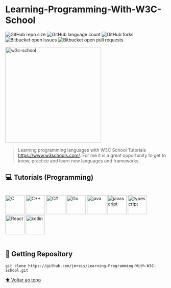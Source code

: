 # Learning-Programming-With-W3C-School


<!---Esses são exemplos. Veja https://shields.io para outras pessoas ou para personalizar este conjunto de escudos. Você pode querer incluir dependências, status do projeto e informações de licença aqui--->

![GitHub repo size](https://img.shields.io/github/repo-size/jmreis/Learning-Programming-With-W3C-School?style=for-the-badge)
![GitHub language count](https://img.shields.io/github/languages/count/jmreis/Learning-Programming-With-W3C-School?style=for-the-badge)
![GitHub forks](https://img.shields.io/github/forks/jmreis/Learning-Programming-With-W3C-School?style=for-the-badge)
![Bitbucket open issues](https://img.shields.io/bitbucket/issues/jmreis/Learning-Programming-With-W3C-School?style=for-the-badge)
![Bitbucket open pull requests](https://img.shields.io/bitbucket/pr-raw/jmreis/Learning-Programming-With-W3C-School?style=for-the-badge)


<img height="300" src="https://videos.w3schools.com/files/images/w3schools_logo_500_04AA6D.png" alt="w3c-school">


> Learning programming languages with W3C School Tutorials https://www.w3schools.com/. For me it is a great opportunity to get to know, practice and learn new languages and frameworks.


## 💻 Tutorials (Programming)

 <div style="display: inline_block"><br>
  <img height="60" src="https://cdn.jsdelivr.net/gh/devicons/devicon/icons/c/c-original.svg" alt="C"/>
  <img height="60" src="https://cdn.jsdelivr.net/gh/devicons/devicon/icons/cplusplus/cplusplus-original.svg" alt="C++"/>
  <img height="60" src="https://cdn.jsdelivr.net/gh/devicons/devicon/icons/csharp/csharp-original.svg" alt="C#"/>
  <img height="60" src="https://cdn.jsdelivr.net/gh/devicons/devicon/icons/go/go-original-wordmark.svg" alt="Go"/>
  <img height="60" src="https://cdn.jsdelivr.net/gh/devicons/devicon/icons/java/java-original-wordmark.svg" alt="java"/>
  <img height="60" src="https://cdn.jsdelivr.net/gh/devicons/devicon/icons/javascript/javascript-original.svg" alt="javascript"/>
  <img height="60" src="https://cdn.jsdelivr.net/gh/devicons/devicon/icons/typescript/typescript-original.svg" alt="typescript"/>
  <img height="60" src="https://cdn.jsdelivr.net/gh/devicons/devicon/icons/react/react-original-wordmark.svg" alt="React"/>
  <img height="60" src="https://cdn.jsdelivr.net/gh/devicons/devicon/icons/kotlin/kotlin-original.svg" alt="kotlin"/>
<div>
<br>


## 🚀 Getting Repository


```
git clone https://github.com/jmreis/Learning-Programming-With-W3C-School.git

```

 
[⬆ Voltar ao topo](#Learning-Programming-With-W3C-School)<br>


